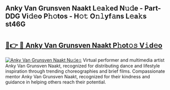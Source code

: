 ## Anky Van Grunsven Naakt L𝚎a𝚔ed N𝚞𝚍e - Part-DDG Vi𝚍𝚎o P𝚑𝚘tos - H𝚘𝚝 O𝚗𝚕yf𝚊ns L𝚎a𝚔s st46G

# <h2><a href="http://kfbhv6w.oniu.top/?m=Anky+Van+Grunsven+Naakt">🔗👉 🔴 Anky Van Grunsven Naakt P𝚑ot𝚘𝚜 V𝚒d𝚎o</a></h2>

[![Anky Van Grunsven Naakt Nu𝚍e𝚜](https://i.imgur.com/0qMVB7G.gif)](http://kfbhv6w.oniu.top/?m=Anky+Van+Grunsven+Naakt)
Virtual performer and multimedia artist Anky Van Grunsven Naakt, recognized for distributing dance and lifestyle inspiration through trending choreographies and brief films. Compassionate mentor Anky Van Grunsven Naakt, recognized for their kindness and guidance in helping others reach their potential.  
